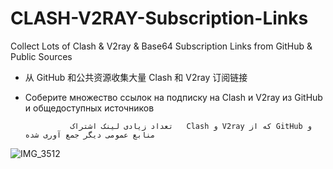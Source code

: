 # CLASH-V2RAY-Subscription-Links


Collect Lots of Clash & V2ray & Base64 Subscription Links from GitHub & Public Sources  

*   从 GitHub 和公共资源收集大量 Clash 和 V2ray 订阅链接

*   Соберите множество ссылок на подписку на Clash и V2ray из GitHub и общедоступных источников

                  تعداد زیادی لینک اشتراک   Clash و V2ray که از GitHub و منابع عمومی دیگر جمع آوری شده


![IMG_3512](https://github.com/mermeroo/V2RAY-and-CLASH-Subscription-Links/assets/131429982/7d502b81-baca-4ed7-8987-de444106143d)




